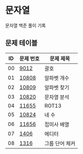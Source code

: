 # 문자열 <String>
문자열 백준 풀이 기록
## 문제 테이블
|ID|문제 번호|문제 제목|
|---|------|---|
|00|[9012](https://www.acmicpc.net/problem/9012)|괄호|
|01|[10808](https://www.acmicpc.net/problem/10808)|알파벳 개수|
|02|[10809](https://www.acmicpc.net/problem/10809)|알파벳 찾기|
|03|[10820](https://www.acmicpc.net/problem/10820)|문자열 분석|
|04|[11655](https://www.acmicpc.net/problem/11655)|ROT13|
|05|[10824](https://www.acmicpc.net/problem/10824)|네 수|
|06|[11656](https://www.acmicpc.net/problem/11656)|접미사 배열|
|07|[1406](https://www.acmicpc.net/problem/1406)|에디터|
|08|[1316](https://www.acmicpc.net/problem/1316)|그룹 단어 체커|

